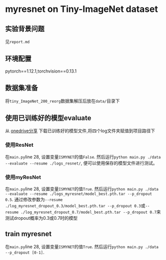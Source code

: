 # myresnet on Tiny-ImageNet dataset
## 实验背景问题
见`report.md`
## 环境配置
pytorch==1.12.1,torchvision==0.13.1
## 数据集准备
将`tiny_ImageNet_200_reorg`数据集解压后放在`data/`目录下

## 使用已训练好的模型evaluate
从 [onedrive分享](https://1drv.ms/u/s!Akd7I0kiaXxrgTrE8tOaproWQUtU?e=lJ2Beg) 下载已训练好的模型文件,将四个log文件夹赋值到项目路径下
### 使用ResNet
在`main.py`line 28, 设置变量`ISMYNET`的值`False`.
然后运行`python main.py ./data --evaluate --resume ./logs_resnet/`,
便可以使用保存的模型文件进行测试。
### 使用myResNet
在`main.py`line 28, 设置变量`ISMYNET`的值`True`.
然后运行`python main.py ./data --evaluate --resume ./logs_myresnet/model_best.pth.tar --p_dropout 0.5`.
通过修改参数为`--resume ./log_myresnet_dropout_0.3/model_best.pth.tar --p_dropout 0.3`或`--resume ./log_myresnet_dropout_0.7/model_best.pth.tar --p_dropout 0.7`来测试dropout概率为0.3或0.7时的模型

## train myresnet
在`main.py`line 28, 设置变量`ISMYNET`的值`True`.
然后运行`python main.py ./data --p_dropout [0-1]`.
